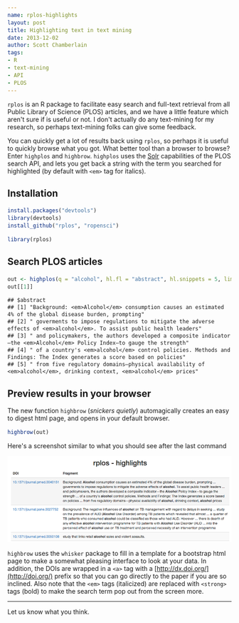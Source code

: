 ```yaml
---
name: rplos-highlights
layout: post
title: Highlighting text in text mining
date: 2013-12-02
author: Scott Chamberlain
tags:
- R
- text-mining
- API
- PLOS
---
```


`rplos` is an R package to facilitate easy search and full-text retrieval from all Public Library of Science (PLOS) articles, and we have a little feature which aren't sure if is useful or not. I don't actually do any text-mining for my research, so perhaps text-mining folks can give some feedback.

You can quickly get a lot of results back using `rplos`, so perhaps it is useful to quickly browse what you got. What better tool than a browser to browse? Enter `highplos` and `highbrow`. `highplos` uses the [Solr](http://lucene.apache.org/solr/) capabilities of the PLOS search API, and lets you get back a string with the term you searched for highlighted (by default with `<em>` tag for italics).

## Installation


```r
install.packages("devtools")
library(devtools)
install_github("rplos", "ropensci")
```




```r
library(rplos)
```


## Search PLOS articles


```r
out <- highplos(q = "alcohol", hl.fl = "abstract", hl.snippets = 5, limit = 10)
out[[1]]
```

```
## $abstract
## [1] "Background: <em>Alcohol</em> consumption causes an estimated 4% of the global disease burden, prompting"
## [2] " goverments to impose regulations to mitigate the adverse effects of <em>alcohol</em>. To assist public health leaders"
## [3] " and policymakers, the authors developed a composite indicator—the <em>Alcohol</em> Policy Index—to gauge the strength"
## [4] " of a country's <em>alcohol</em> control policies. Methods and Findings: The Index generates a score based on policies"
## [5] " from five regulatory domains—physical availability of <em>alcohol</em>, drinking context, <em>alcohol</em> prices"
```


## Preview results in your browser

The new function `highbrow` (*snickers quietly*) automagically creates an easy to digest html page, and opens in your default browser.


```r
highbrow(out)
```


Here's a screenshot similar to what you should see after the last command

<img src="/assets/blog-images/rplos_highlights.png"></img>

`highbrow` uses the `whisker` package to fill in a template for a bootstrap html page to make a somewhat pleasing interface to look at your data. In addition, the DOIs are wrapped in a `<a>` tag with a [http://dx.doi.org/](http://doi.org/) prefix so that you can go directly to the paper if you are so inclined. Also note that the `<em>` tags (italicized) are replaced with `<strong>` tags (bold) to make the search term pop out from the screen more.

---------------

Let us know what you think.
